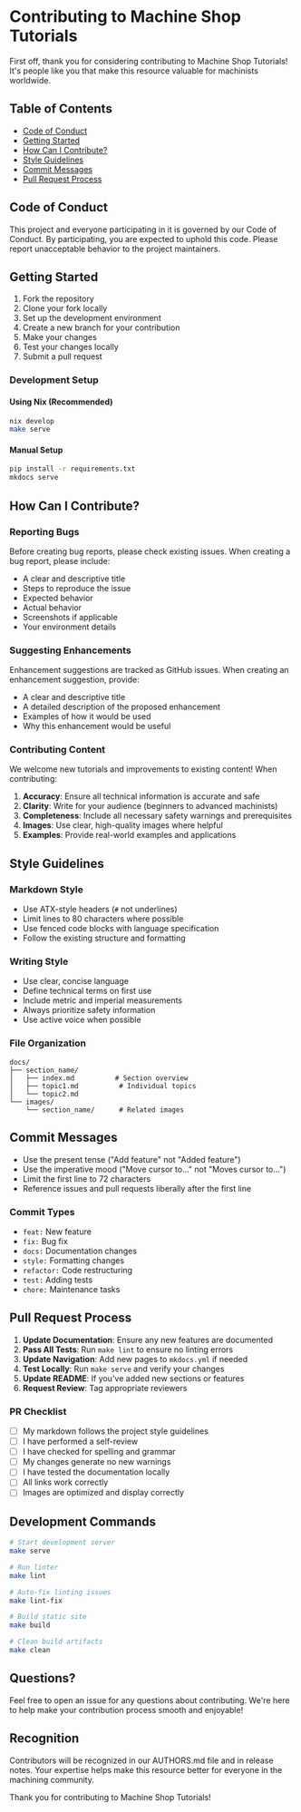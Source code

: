 # Contributing to Machine Shop Tutorials

First off, thank you for considering contributing to Machine Shop Tutorials! 
It's people like you that make this resource valuable for machinists worldwide.

## Table of Contents

- [Code of Conduct](#code-of-conduct)
- [Getting Started](#getting-started)
- [How Can I Contribute?](#how-can-i-contribute)
- [Style Guidelines](#style-guidelines)
- [Commit Messages](#commit-messages)
- [Pull Request Process](#pull-request-process)

## Code of Conduct

This project and everyone participating in it is governed by our Code of Conduct. 
By participating, you are expected to uphold this code. Please report unacceptable 
behavior to the project maintainers.

## Getting Started

1. Fork the repository
2. Clone your fork locally
3. Set up the development environment
4. Create a new branch for your contribution
5. Make your changes
6. Test your changes locally
7. Submit a pull request

### Development Setup

#### Using Nix (Recommended)
```bash
nix develop
make serve
```

#### Manual Setup
```bash
pip install -r requirements.txt
mkdocs serve
```

## How Can I Contribute?

### Reporting Bugs

Before creating bug reports, please check existing issues. When creating a bug 
report, please include:

- A clear and descriptive title
- Steps to reproduce the issue
- Expected behavior
- Actual behavior
- Screenshots if applicable
- Your environment details

### Suggesting Enhancements

Enhancement suggestions are tracked as GitHub issues. When creating an 
enhancement suggestion, provide:

- A clear and descriptive title
- A detailed description of the proposed enhancement
- Examples of how it would be used
- Why this enhancement would be useful

### Contributing Content

We welcome new tutorials and improvements to existing content! When contributing:

1. **Accuracy**: Ensure all technical information is accurate and safe
2. **Clarity**: Write for your audience (beginners to advanced machinists)
3. **Completeness**: Include all necessary safety warnings and prerequisites
4. **Images**: Use clear, high-quality images where helpful
5. **Examples**: Provide real-world examples and applications

## Style Guidelines

### Markdown Style

- Use ATX-style headers (`#` not underlines)
- Limit lines to 80 characters where possible
- Use fenced code blocks with language specification
- Follow the existing structure and formatting

### Writing Style

- Use clear, concise language
- Define technical terms on first use
- Include metric and imperial measurements
- Always prioritize safety information
- Use active voice when possible

### File Organization

```
docs/
├── section_name/
│   ├── index.md          # Section overview
│   ├── topic1.md          # Individual topics
│   └── topic2.md
└── images/
    └── section_name/      # Related images
```

## Commit Messages

- Use the present tense ("Add feature" not "Added feature")
- Use the imperative mood ("Move cursor to..." not "Moves cursor to...")
- Limit the first line to 72 characters
- Reference issues and pull requests liberally after the first line

### Commit Types

- `feat:` New feature
- `fix:` Bug fix
- `docs:` Documentation changes
- `style:` Formatting changes
- `refactor:` Code restructuring
- `test:` Adding tests
- `chore:` Maintenance tasks

## Pull Request Process

1. **Update Documentation**: Ensure any new features are documented
2. **Pass All Tests**: Run `make lint` to ensure no linting errors
3. **Update Navigation**: Add new pages to `mkdocs.yml` if needed
4. **Test Locally**: Run `make serve` and verify your changes
5. **Update README**: If you've added new sections or features
6. **Request Review**: Tag appropriate reviewers

### PR Checklist

- [ ] My markdown follows the project style guidelines
- [ ] I have performed a self-review
- [ ] I have checked for spelling and grammar
- [ ] My changes generate no new warnings
- [ ] I have tested the documentation locally
- [ ] All links work correctly
- [ ] Images are optimized and display correctly

## Development Commands

```bash
# Start development server
make serve

# Run linter
make lint

# Auto-fix linting issues
make lint-fix

# Build static site
make build

# Clean build artifacts
make clean
```

## Questions?

Feel free to open an issue for any questions about contributing. We're here 
to help make your contribution process smooth and enjoyable!

## Recognition

Contributors will be recognized in our AUTHORS.md file and in release notes. 
Your expertise helps make this resource better for everyone in the machining 
community.

Thank you for contributing to Machine Shop Tutorials!